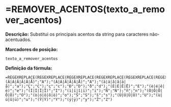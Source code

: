 # =REMOVER_ACENTOS(texto_a_remover_acentos)

**Descrição:** Substitui os principais acentos da string para caracteres não-acentuados.

**Marcadores de posição:**
```
texto_a_remover_acentos
```

**Definição da fórmula:**
```
=REGEXREPLACE(REGEXREPLACE(REGEXREPLACE(REGEXREPLACE(REGEXREPLACE(REGEXREPLACE(REGEXREPLACE(REGEXREPLACE(REGEXREPLACE(REGEXREPLACE(REGEXREPLACE(REGEXREPLACE(REGEXREPLACE(REGEXREPLACE(REGEXREPLACE(REGEXREPLACE(REGEXREPLACE(REGEXREPLACE(REGEXREPLACE(REGEXREPLACE(REGEXREPLACE(REGEXREPLACE(texto_a_remover_acentos;"(À|Á|Â|Ã|Ä|Å)";"A");"(À|Á|Â|Ã|Ä|Å)";"A");"(à|á|â|ã|ä|å)";"a");"Ç";"C");"ç";"c");"Ð";"D");"ð";"d");"(È|É|Ê|Ë)";"E");"(è|é|ê|ë)";"e");"(Ì|Í|Î|Ï)";"I");"(ì|í|î|ï)";"i");"Ñ";"N");"ñ";"n");"(Ò|Ó|Ô|Õ|Ö)";"O");"(ò|ó|ô|õ|ö)";"o");"Š";"S");"š";"s");"(Ù|Ú|Û|Ü)";"U");"(ù|ú|û|ü)";"u");"(Ÿ|Ý)";"Y");"(ý|ÿ)";"y");"Ž";"Z")
```